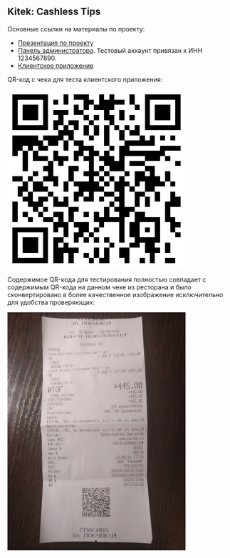 ## Kitek: Cashless Tips

Основные ссылки на материалы по проекту:
* [Презентация по проекту](dist/Kitek_%20Cashless%20Tips.pdf)
* [Панель администратора](http://evarand.rocks). Тестовый аккаунт привязан к ИНН 1234567890.
* [Клиентское приложение](dist/client-app-android.apk)

QR-код с чека для теста клиентского приложения:

![qr code](dist/qrcode.png)

Содержимое QR-кода для тестирования полностью совпадает с содержимым QR-кода на данном чеке из ресторана 
и было сконвертировано в более качественное изображение исключительно для удобства проверяющих:

![qr code source](dist/qrcodesource.jpg)